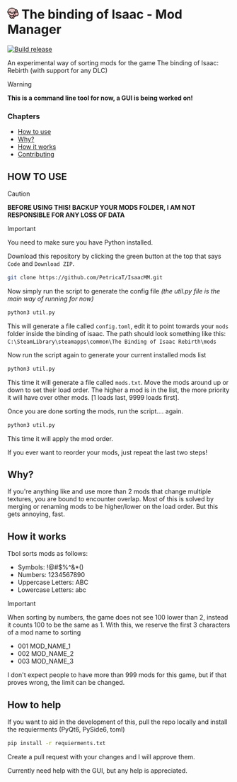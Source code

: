 # <img src="assets/icon.png" width="25" height="25" alt="isaac thumbs up"> The binding of Isaac - Mod Manager 

[![Build release](https://github.com/PetricaT/IsaacMM/actions/workflows/python-build.yml/badge.svg)](https://github.com/PetricaT/IsaacMM/actions/workflows/python-build.yml)

An experimental way of sorting mods for the game The binding of Isaac: Rebirth (with support for any DLC) 

> [!WARNING]
> **This is a command line tool for now, a GUI is being worked on!**

### Chapters
* [How to use](#how-to-use)
* [Why?](#why)
* [How it works](#how-it-works)
* [Contributing](#how-to-help)

## HOW TO USE

> [!CAUTION]
> **BEFORE USING THIS! BACKUP YOUR MODS FOLDER, I AM NOT RESPONSIBLE FOR ANY LOSS OF DATA**

> [!IMPORTANT]
> You need to make sure you have Python installed.

Download this repository by clicking the green button at the top that says `Code` and `Download ZIP`.

``` sh
git clone https://github.com/PetricaT/IsaacMM.git
```

Now simply run the script to generate the config file *(the util.py file is the main way of running for now)*

``` sh
python3 util.py
```

This will generate a file called `config.toml`, edit it to point towards your `mods` folder inside the binding of isaac. The path should look something like this: `C:\SteamLibrary\steamapps\common\The Binding of Isaac Rebirth\mods`

Now run the script again to generate your current installed mods list

``` sh
python3 util.py
```

This time it will generate a file called `mods.txt`. Move the mods around up or down to set their load order. The higher a mod is in the list, the more priority it will have over other mods. [1 loads last, 9999 loads first].

Once you are done sorting the mods, run the script.... again.

``` sh
python3 util.py
```

This time it will apply the mod order.

If you ever want to reorder your mods, just repeat the last two steps!

## Why?

If you're anything like and use more than 2 mods that change multiple textures, you are bound to encounter overlap. Most of this is solved by merging or renaming mods to be higher/lower on the load order. But this gets annoying, fast.

## How it works

TboI sorts mods as follows:

* Symbols: !@#$%^&*()
* Numbers: 1234567890
* Uppercase Letters: ABC
* Lowercase Letters: abc

> [!IMPORTANT]
> When sorting by numbers, the game does not see 100 lower than 2, instead it counts 100 to be the same as 1. With this, we reserve the first 3 characters of a mod name to sorting
>
> * 001 MOD_NAME_1
> * 002 MOD_NAME_2
> * 003 MOD_NAME_3

I don't expect people to have more than 999 mods for this game, but if that proves wrong, the limit can be changed.

## How to help

If you want to aid in the development of this, pull the repo locally and install the requierments (PyQt6, PySide6, toml) 

``` sh
pip install -r requierments.txt
```

Create a pull request with your changes and I will approve them.

Currently need help with the GUI, but any help is appreciated.